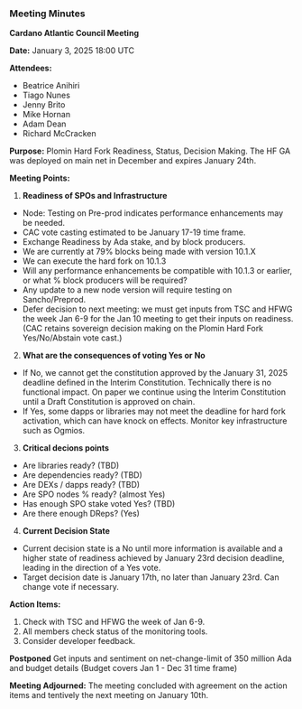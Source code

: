 ### Meeting Minutes

**Cardano Atlantic Council Meeting**

**Date:** January 3, 2025 18:00 UTC

**Attendees:** 
- Beatrice Anihiri
- Tiago Nunes
- Jenny Brito
- Mike Hornan
- Adam Dean
- Richard McCracken

**Purpose:** 
Plomin Hard Fork Readiness, Status, Decision Making. The HF GA was deployed on main net in December and expires January 24th.

**Meeting Points:**

1. **Readiness of SPOs and Infrastructure**
 - Node: Testing on Pre-prod indicates performance enhancements may be needed.
 - CAC vote casting estimated to be January 17-19 time frame.
 - Exchange Readiness by Ada stake, and by block producers.
 - We are currently at 79% blocks being made with version 10.1.X
 - We can execute the hard fork on 10.1.3
 - Will any performance enhancements be compatible with 10.1.3 or earlier, or what % block producers will be required?
 - Any update to a new node version will require testing on Sancho/Preprod.
 - Defer decision to next meeting: we must get inputs from TSC and HFWG the week Jan 6-9 for the Jan 10 meeting to get their inputs on readiness. (CAC retains sovereign decision making on the Plomin Hard Fork Yes/No/Abstain vote cast.)

2. **What are the consequences of voting Yes or No**
 - If No, we cannot get the constitution approved by the January 31, 2025 deadline defined in the Interim Constitution. Technically there is no functional impact. On paper we continue using the Interim Constitution until a Draft Constitution is approved on chain.
 - If Yes, some dapps or libraries may not meet the deadline for hard fork activation, which can have knock on effects. Monitor key infrastructure such as Ogmios.
 
3. **Critical decions points**
 - Are libraries ready? (TBD)
 - Are dependencies ready? (TBD)
 - Are DEXs / dapps ready? (TBD)
 - Are SPO nodes % ready? (almost Yes)
 - Has enough SPO stake voted Yes? (TBD)
 - Are there enough DReps? (Yes)

4. **Current Decision State**
 - Current decision state is a No until more information is available and a higher state of readiness achieved by January 23rd decision deadline, leading in the direction of a Yes vote.
 - Target decision date is January 17th, no later than January 23rd. Can change vote if necessary.

**Action Items:**
1. Check with TSC and HFWG the week of Jan 6-9.
2. All members check status of the monitoring tools.
3. Consider developer feedback.

**Postponed** Get inputs and sentiment on net-change-limit of 350 million Ada  and budget details (Budget covers Jan 1 - Dec 31 time frame)

**Meeting Adjourned:**
The meeting concluded with agreement on the action items and tentively the next meeting on January 10th.
